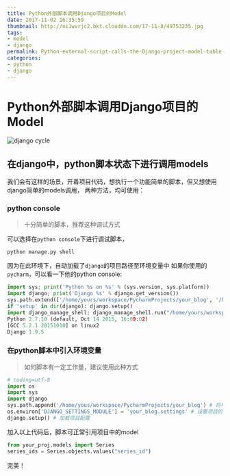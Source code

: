 ```yaml
---
title: Python外部脚本调用Django项目的Model
date: 2017-11-02 16:35:59
thumbnail: http://oi1wvrjc2.bkt.clouddn.com/17-11-8/49753235.jpg
tags: 
- model
- django
permalink: Python-external-script-calls-the-Django-project-model-table
categories: 
- python
- django
---
```


Python外部脚本调用Django项目的Model
====

![django cycle](http://oi1wvrjc2.bkt.clouddn.com/17-11-2/41607477.jpg)
## 在django中，python脚本状态下进行调用models

我们会有这样的场景，开着项目代码，想执行一个功能简单的脚本，但又想使用django简单的models调用，
两种方法，均可使用：

### python console

> 十分简单的脚本，推荐这种调试方式

可以选择在`python console`下进行调试脚本，

```bash
python manage.py shell
```

因为在此环境下，自动加载了`django`的项目路径至环境变量中
如果你使用的`pycharm`，可以看一下他的python console:

```python
import sys; print('Python %s on %s' % (sys.version, sys.platform))
import django; print('Django %s' % django.get_version())
sys.path.extend(['/home/yours/workspace/PycharmProjects/your_blog', '/home/hanz/programs/pycharm-2017.1.1/helpers/pycharm', '/home/yours/programs/pycharm-2017.1.1/helpers/pydev'])
if 'setup' in dir(django): django.setup()
import django_manage_shell; django_manage_shell.run("/home/yours/workspace/PycharmProjects/your_blog")
Python 2.7.10 (default, Oct 14 2015, 16:09:02) 
[GCC 5.2.1 20151010] on linux2
Django 1.9.5

```

### 在python脚本中引入环境变量

> 如何脚本有一定工作量，建议使用此种方式

```python
# coding=utf-8
import os
import sys
import django
sys.path.append('/home/yous/workspace/PycharmProjects/your_blog') # 将项目路径添加到系统搜寻路径当中
os.environ['DJANGO_SETTINGS_MODULE'] = 'your_blog.settings' # 设置项目的配置文件
django.setup() # 加载项目配置
```

加入以上代码后，脚本可正常引用项目中的model

```python
from your_proj.models import Series
series_ids = Series.objects.values("series_id")
```

完美！

